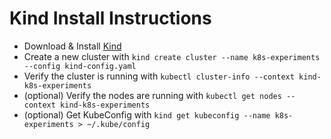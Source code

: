 # Kind Install Instructions

- Download & Install [Kind](https://kind.sigs.k8s.io/docs/user/quick-start/#installing-from-release-binaries)
- Create a new cluster with `kind create cluster --name k8s-experiments --config kind-config.yaml`
- Verify the cluster is running with `kubectl cluster-info --context kind-k8s-experiments`
- (optional) Verify the nodes are running with `kubectl get nodes --context kind-k8s-experiments`
- (optional) Get KubeConfig with `kind get kubeconfig --name k8s-experiments > ~/.kube/config`